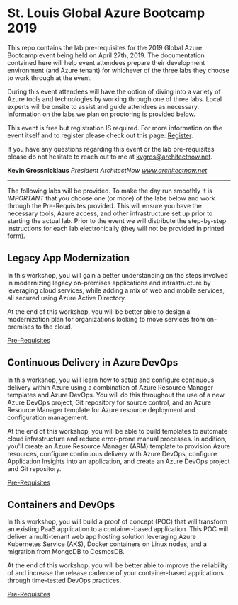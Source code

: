 # St. Louis Global Azure Bootcamp 2019

This repo contains the lab pre-requisites for the 2019 Global Azure Bootcamp event being held on April 27th, 2019.   The documentation contained here will help event attendees prepare their development environment (and Azure tenant) for whichever of the three labs they choose to work through at the event.

During this event attendees will have the option of diving into a variety of Azure tools and technologies by working through one of three labs.  Local experts will be onsite to assist and guide attendees as necessary.  Information on the labs we plan on proctoring is provided below.

This event is free but registration IS required.  For more information on the event itself and to register please check out this page:  [Register](https://www.eventbrite.com/e/global-azure-bootcamp-2019-st-louis-tickets-56650721834).

If you have any questions regarding this event or the lab pre-requisites please do not hesitate to reach out to me at kvgros@architectnow.net.

**Kevin Grossnicklaus**
*President*
*ArchitectNow*
*www.architectnow.net* 

---

The following labs will be provided.  To make the day run smoothly it is *IMPORTANT* that you choose one (or more) of the labs below and work through the Pre-Requisites provided.   This will ensure you have the necessary tools, Azure access, and other infrastructure set up prior to starting the actual lab.  Prior to the event we will distribute the step-by-step instructions for each lab electronically (they will not be provided in printed form).

## Legacy App Modernization

In this workshop, you will gain a better understanding on the steps involved in modernizing legacy on-premises applications and infrastructure by leveraging cloud services, while adding a mix of web and mobile services, all secured using Azure Active Directory.

At the end of this workshop, you will be better able to design a modernization plan for organizations looking to move services from on-premises to the cloud.

[Pre-Requisites](https://github.com/ArchitectNow/Global-Azure-Bootcamp-2019/tree/master/Prerequisites/App%20modernization_Prerequisites)

## Continuous Delivery in Azure DevOps

In this workshop, you will learn how to setup and configure continuous delivery within Azure using a combination of Azure Resource Manager templates and Azure DevOps. You will do this throughout the use of a new Azure DevOps project, Git repository for source control, and an Azure Resource Manager template for Azure resource deployment and configuration management.

At the end of this workshop, you will be able to build templates to automate cloud infrastructure and reduce error-prone manual processes. In addition, you'll create an Azure Resource Manager (ARM) template to provision Azure resources, configure continuous delivery with Azure DevOps, configure Application Insights into an application, and create an Azure DevOps project and Git repository.

[Pre-Requisites](https://github.com/ArchitectNow/Global-Azure-Bootcamp-2019/tree/master/Prerequisites/Continuous%20Delivery_Prerequisites)

## Containers and DevOps

In this workshop, you will build a proof of concept (POC) that will transform an existing PaaS application to a container-based application. This POC will deliver a multi-tenant web app hosting solution leveraging Azure Kubernetes Service (AKS), Docker containers on Linux nodes, and a migration from MongoDB to CosmosDB.

At the end of this workshop, you will be better able to improve the reliability of and increase the release cadence of your container-based applications through time-tested DevOps practices.

[Pre-Requisites](https://github.com/ArchitectNow/Global-Azure-Bootcamp-2019/tree/master/Prerequisites/Containers%20and%20DevOps_Prerequisites)



